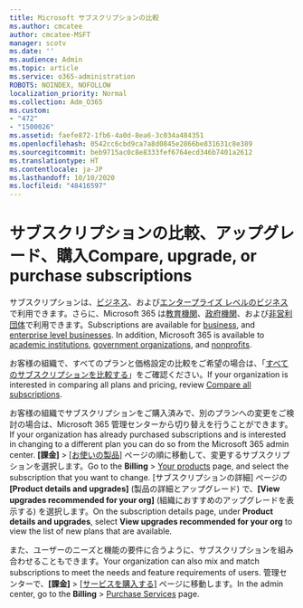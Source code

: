 ```yaml
---
title: Microsoft サブスクリプションの比較
ms.author: cmcatee
author: cmcatee-MSFT
manager: scotv
ms.date: ''
ms.audience: Admin
ms.topic: article
ms.service: o365-administration
ROBOTS: NOINDEX, NOFOLLOW
localization_priority: Normal
ms.collection: Adm_O365
ms.custom:
- "472"
- "1500026"
ms.assetid: faefe872-1fb6-4a0d-8ea6-3c034a484351
ms.openlocfilehash: 0542cc6cbd9ca7a8d0845e2866be831631c8e389
ms.sourcegitcommit: beb9715ac0c8e8333fef6764ecd346b7401a2612
ms.translationtype: HT
ms.contentlocale: ja-JP
ms.lasthandoff: 10/10/2020
ms.locfileid: "48416597"
---
```

# <a name="compare-upgrade-or-purchase-subscriptions"></a><span data-ttu-id="349f3-102">サブスクリプションの比較、アップグレード、購入</span><span class="sxs-lookup"><span data-stu-id="349f3-102">Compare, upgrade, or purchase subscriptions</span></span>
  
<span data-ttu-id="349f3-p101">サブスクリプションは、[ビジネス](https://www.microsoft.com/microsoft-365/business/compare-all-microsoft-365-business-products?tab=2&rtc=1)、および[エンタープライズ レベルのビジネス](https://www.microsoft.com/microsoft-365/enterprise/compare-office-365-plans?rtc=1)で利用できます。さらに、Microsoft 365 は[教育機関](https://www.microsoft.com/microsoft-365/academic/compare-office-365-education-plans?rtc=1&activetab=tab%3aprimaryr1)、[政府機関](https://www.microsoft.com/microsoft-365/government/compare-office-365-government-plans?rtc=1)、および[非営利団体](https://www.microsoft.com/microsoft-365/nonprofit/office-365-nonprofit-plans-and-pricing?&rtc=1&activetab=tab%3aprimaryr1)で利用できます。</span><span class="sxs-lookup"><span data-stu-id="349f3-p101">Subscriptions are available for [business](https://www.microsoft.com/microsoft-365/business/compare-all-microsoft-365-business-products?tab=2&rtc=1), and [enterprise level businesses](https://www.microsoft.com/microsoft-365/enterprise/compare-office-365-plans?rtc=1). In addition, Microsoft 365 is available to [academic institutions](https://www.microsoft.com/microsoft-365/academic/compare-office-365-education-plans?rtc=1&activetab=tab%3aprimaryr1), [government organizations](https://www.microsoft.com/microsoft-365/government/compare-office-365-government-plans?rtc=1), and [nonprofits](https://www.microsoft.com/microsoft-365/nonprofit/office-365-nonprofit-plans-and-pricing?&rtc=1&activetab=tab%3aprimaryr1).</span></span>
  
<span data-ttu-id="349f3-105">お客様の組織で、すべてのプランと価格設定の比較をご希望の場合は、「[すべてのサブスクリプションを比較する](https://www.microsoft.com/microsoft-365/enterprise/compare-office-365-plans?rtc=1)」をご確認ください。</span><span class="sxs-lookup"><span data-stu-id="349f3-105">If your organization is interested in comparing all plans and pricing, review [Compare all subscriptions](https://www.microsoft.com/microsoft-365/enterprise/compare-office-365-plans?rtc=1).</span></span>
  
<span data-ttu-id="349f3-106">お客様の組織でサブスクリプションをご購入済みで、別のプランへの変更をご検討の場合は、Microsoft 365 管理センターから切り替えを行うことができます。</span><span class="sxs-lookup"><span data-stu-id="349f3-106">If your organization has already purchased subscriptions and is interested in changing to a different plan you can do so from the Microsoft 365 admin center.</span></span> <span data-ttu-id="349f3-107">**[課金]** \> [[お使いの製品]](https://go.microsoft.com/fwlink/p/?linkid=842054) ページの順に移動して、変更するサブスクリプションを選択します。</span><span class="sxs-lookup"><span data-stu-id="349f3-107">Go to the **Billing** \> [Your products](https://go.microsoft.com/fwlink/p/?linkid=842054) page, and select the subscription that you want to change.</span></span> <span data-ttu-id="349f3-108">[サブスクリプションの詳細] ページの **[Product details and upgrades]** (製品の詳細とアップグレード) で、**[View upgrades recommended for your org]** (組織におすすめのアップグレードを表示する) を選択します。</span><span class="sxs-lookup"><span data-stu-id="349f3-108">On the subscription details page, under **Product details and upgrades**, select **View upgrades recommended for your org** to view the list of new plans that are available.</span></span>
  
<span data-ttu-id="349f3-109">また、ユーザーのニーズと機能の要件に合うように、サブスクリプションを組み合わせることもできます。</span><span class="sxs-lookup"><span data-stu-id="349f3-109">Your organization can also mix and match subscriptions to meet the needs and feature requirements of users.</span></span> <span data-ttu-id="349f3-110">管理センターで、**[課金]** \> [[サービスを購入する]](https://go.microsoft.com/fwlink/p/?linkid=868433) ページに移動します。</span><span class="sxs-lookup"><span data-stu-id="349f3-110">In the admin center, go to the **Billing** \> [Purchase Services](https://go.microsoft.com/fwlink/p/?linkid=868433) page.</span></span> 